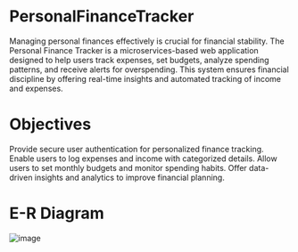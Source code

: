# PersonalFinanceTracker
Managing personal finances effectively is crucial for financial stability. The Personal Finance Tracker is a microservices-based web application designed to help users track expenses, set budgets, analyze spending patterns, and receive alerts for overspending. This system ensures financial discipline by offering real-time insights and automated tracking of income and expenses.
# Objectives
 Provide secure user authentication for personalized finance tracking.
 Enable users to log expenses and income with categorized details.
 Allow users to set monthly budgets and monitor spending habits.
 Offer data-driven insights and analytics to improve financial planning.
# E-R Diagram
![image](https://github.com/user-attachments/assets/2a2924c1-144e-4ace-aecd-e6345412f6b7)
